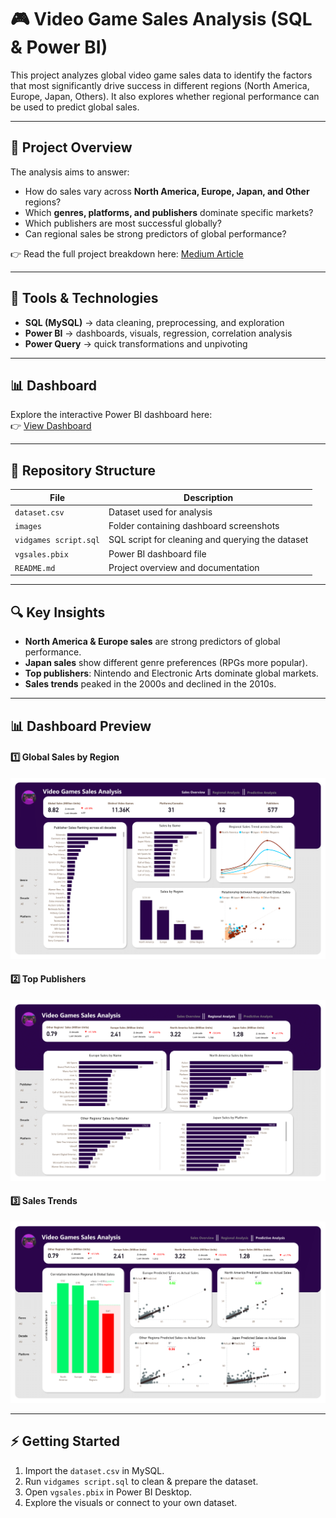 
# 🎮 Video Game Sales Analysis (SQL & Power BI)

This project analyzes global video game sales data to identify the factors that most significantly drive success in different regions (North America, Europe, Japan, Others). It also explores whether regional performance can be used to predict global sales.

---

## 📖 Project Overview

The analysis aims to answer:

- How do sales vary across **North America, Europe, Japan, and Other** regions?
- Which **genres, platforms, and publishers** dominate specific markets?
- Which publishers are most successful globally?
- Can regional sales be strong predictors of global performance?

👉 Read the full project breakdown here: [Medium Article](https://obajimiaduraa.medium.com/video-games-sales-analysis-with-sql-and-power-bi-64ff1821ffa3)

---

## 🔧 Tools & Technologies

- **SQL (MySQL)** → data cleaning, preprocessing, and exploration  
- **Power BI** → dashboards, visuals, regression, correlation analysis  
- **Power Query** → quick transformations and unpivoting  

---

## 📊 Dashboard

Explore the interactive Power BI dashboard here:  
👉 [View Dashboard](https://app.powerbi.com/view?r=eyJrIjoiNjU2ZmI5MjUtODY4MC00MzY1LTgwYTctODJjNWMxN2ZkN2E1IiwidCI6ImE1ODNjYzNlLTRmNDgtNDM2Ni1hMTY1LWI5Mzk5YzM0ODY0MSJ9&pageName=0efad0ec5e2264003d74)

---

## 📂 Repository Structure

| File | Description |
|------|-------------|
| `dataset.csv` | Dataset used for analysis |
| `images` | Folder containing dashboard screenshots |
| `vidgames script.sql` | SQL script for cleaning and querying the dataset |
| `vgsales.pbix` | Power BI dashboard file |
| `README.md` | Project overview and documentation |

---

## 🔍 Key Insights

- **North America & Europe sales** are strong predictors of global performance.  
- **Japan sales** show different genre preferences (RPGs more popular).  
- **Top publishers**: Nintendo and Electronic Arts dominate global markets.  
- **Sales trends** peaked in the 2000s and declined in the 2010s.  

---

## 📊 Dashboard Preview

#### 1️⃣ Global Sales by Region
![Global Sales](images/page-1.png)

#### 2️⃣ Top Publishers
![Top Publishers](images/page-2.png)

#### 3️⃣ Sales Trends
![Sales Trends](images/page-3.png)

---

## ⚡ Getting Started
1. Import the `dataset.csv` in MySQL.
2. Run `vidgames script.sql` to clean & prepare the dataset.  
3. Open `vgsales.pbix` in Power BI Desktop.  
4. Explore the visuals or connect to your own dataset.


